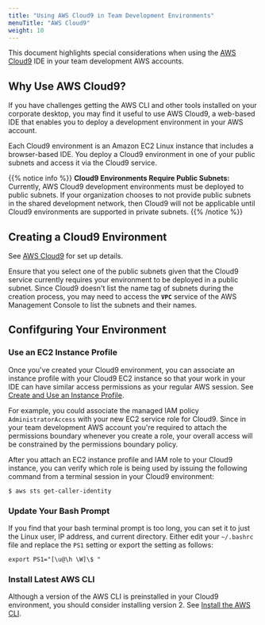 ```yaml
---
title: "Using AWS Cloud9 in Team Development Environments"
menuTitle: "AWS Cloud9"
weight: 10
---
```


This document highlights special considerations when using the [AWS Cloud9](https://aws.amazon.com/cloud9/) IDE in your team development AWS accounts.

## Why Use AWS Cloud9?
If you have challenges getting the AWS CLI and other tools installed on your corporate desktop, you may find it useful to use AWS Cloud9, a web-based IDE that enables you to deploy a development environment in your AWS account.  

Each Cloud9 environment is an Amazon EC2 Linux instance that includes a browser-based IDE. You deploy a Cloud9 environment in one of your public subnets and access it via the Cloud9 service.

{{% notice info %}}
**Cloud9 Environments Require Public Subnets:** Currently, AWS Cloud9 development environments must be deployed to public subnets. If your organization chooses to not provide public subnets in the shared development network, then Cloud9 will not be applicable until Cloud9 environments are supported in private subnets.
{{% /notice %}}

## Creating a Cloud9 Environment

See [AWS Cloud9](https://docs.aws.amazon.com/cloud9/latest/user-guide/welcome.html) for set up details.

Ensure that you select one of the public subnets given that the Cloud9 service currently requires your environment to be deployed in a public subnet. Since Cloud9 doesn't list the name tag of subnets during the creation process, you may need to access the **`VPC`** service of the AWS Management Console to list the subnets and their names.

## Confifguring Your Environment

### Use an EC2 Instance Profile

Once you've created your Cloud9 environment, you can associate an instance profile with your Cloud9 EC2 instance so that your work in your IDE can have similar access permissions as your regular AWS session. See [Create and Use an Instance Profile](https://docs.aws.amazon.com/cloud9/latest/user-guide/credentials.html#credentials-temporary).  

For example, you could associate the managed IAM policy `AdministratorAccess` with your new EC2 service role for Cloud9.  Since in your team development AWS account you're required to attach the permissions boundary whenever you create a role, your overall access will be constrained by the permissions boundary policy.

After you attach an EC2 instance profile and IAM role to your Cloud9 instance, you can verify which role is being used by issuing the following command from a terminal session in your Cloud9 environment:

```
$ aws sts get-caller-identity
```

### Update Your Bash Prompt

If you find that your bash terminal prompt is too long, you can set it to just the Linux user, IP address, and current directory. Either edit your `~/.bashrc` file and replace the `PS1` setting or export the setting as follows:

```
export PS1="[\u@\h \W]\$ "
```

### Install Latest AWS CLI

Although a version of the AWS CLI is preinstalled in your Cloud9 environment, you should consider installing version 2.  See [Install the AWS CLI](https://docs.aws.amazon.com/cli/latest/userguide/install-cliv2.html).